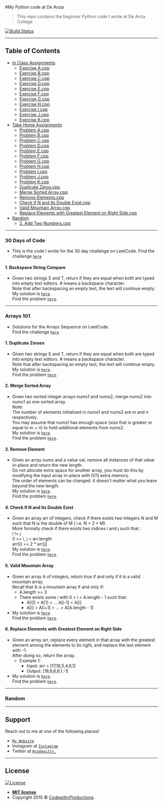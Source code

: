 #My Python code at De Anza

> This repo contains the beginner Python code I wrote at De Anza College


[![Build Status](http://img.shields.io/travis/badges/badgerbadgerbadger.svg?style=flat-square)](https://travis-ci.org/badges/badgerbadgerbadger)

---

## Table of Contents 


- [In Class Assignments](#in-class-assignments)
	* [Exercise A.cpp](#1-exercise-A)
	* [Exercise B.cpp](#2-exercise-B)
	* [Exercise C.cpp](#1-exercise-A)
	* [Exercise D.cpp](#1-exercise-A)
	* [Exercise E.cpp](#1-exercise-A)
	* [Exercise F.cpp](#1-exercise-A)
	* [Exercise G.cpp](#1-exercise-A)
	* [Exercise H.cpp](#1-exercise-A)
	* [Exercise I.cpp](#1-exercise-A)
	* [Exercise J.cpp](#1-exercise-A)
	* [Exercise K.cpp](#1-exercise-A)
- [Take Home Assignments](#take-home-assignments)
	* [Problem A.cpp](#1-exercise-A)
	* [Problem B.cpp](#2-exercise-B)
	* [Problem C.cpp](#1-exercise-A)
	* [Problem D.cpp](#1-exercise-A)
	* [Problem E.cpp](#1-exercise-A)
	* [Problem F.cpp](#1-exercise-A)
	* [Problem G.cpp](#1-exercise-A)
	* [Problem H.cpp](#1-exercise-A)
	* [Problem I.cpp](#1-exercise-A)
	* [Problem J.cpp](#1-exercise-A)
	* [Problem K.cpp](#1-exercise-A)
	* [Duplicate Zeros.cpp](#1-duplicate-zeroes)
	* [Merge Sorted Array.cpp](#2-merge-sorted-array)
	* [Remove Elements.cpp](#3-remove-elements)
	* [Check If N and Its Double Exist.cpp](#4-check-if-n-and-its-double-exist)
	* [Valid Mountain Array.cpp](#5-valid-mountain-array)
	* [Replace Elements with Greatest Element on Right Side.cpp](#6-replace-elements-with-greatest-element-on-right-side)
- [Random](#random)
	* [2. Add Two Numbers.cpp](#add-two-numbers)

---

### 30 Days of Code
- This is the code I wrote for the 30 day challenge on LeetCode. Find the challenge <a href="https://leetcode.com/explore/challenge/card/30-day-leetcoding-challenge/" target="_blank">`here`</a>

#### 1. Backspace String Compare
- Given two strings S and T, return if they are equal when both are typed into empty text editors. # means a backspace character.\
Note that after backspacing an empty text, the text will continue empty.\
My solution is <a href="https://github.com/codewitty/LeetCode/blob/master/30-day-leetcoding-challenge/Backspace%20String%20Compare.cpp/" target="_blank">`here`</a>.\
Find the problem <a href="https://leetcode.com/explore/challenge/card/30-day-leetcoding-challenge/529/week-2/3291/" target="_blank">`here`</a>.

---

### Arrays 101
- Solutions for the Arrays Sequence on LeetCode.\
Find the challenge <a href="https://leetcode.com/explore/featured/card/fun-with-arrays/525/inserting-items-into-an-array/" target="_blank">`here`</a>

#### 1. Duplicate Zeroes
- Given two strings S and T, return if they are equal when both are typed into empty text editors. # means a backspace character.\
Note that after backspacing an empty text, the text will continue empty.\
My solution is <a href="https://github.com/codewitty/LeetCode/blob/master/Arrays/Duplicate%20Zeros.cpp/" target="_blank">`here`</a>.\
Find the problem <a href="https://leetcode.com/explore/featured/card/fun-with-arrays/525/inserting-items-into-an-array/3245/" target="_blank">`here`</a>.

#### 2. Merge Sorted Array
- Given two sorted integer arrays nums1 and nums2, merge nums2 into nums1 as one sorted array.\
Note:\
The number of elements initialized in nums1 and nums2 are m and n respectively.\
You may assume that nums1 has enough space (size that is greater or equal to m + n) to hold additional elements from nums2.\
My solution is <a href="https://leetcode.com/explore/featured/card/fun-with-arrays/525/inserting-items-into-an-array/3253/" target="_blank">`here`</a>.\
Find the problem <a href="https://leetcode.com/explore/challenge/card/30-day-leetcoding-challenge/529/week-2/3291/" target="_blank">`here`</a>.

#### 3. Remove Element
- Given an array nums and a value val, remove all instances of that value in-place and return the new length.\
Do not allocate extra space for another array, you must do this by modifying the input array in-place with O(1) extra memory.\
The order of elements can be changed. It doesn't matter what you leave beyond the new length.\
My solution is <a href="https://github.com/codewitty/LeetCode/blob/master/Arrays/Remove_Element.cpp/" target="_blank">`here`</a>.\
Find the problem <a href="https://leetcode.com/explore/featured/card/fun-with-arrays/526/deleting-items-from-an-array/3247/" target="_blank">`here`</a>.

#### 4. Check If N and Its Double Exist
- Given an array arr of integers, check if there exists two integers N and M such that N is the double of M ( i.e. N = 2 * M). \
More formally check if there exists two indices i and j such that :\
i != j\
0 <= i, j < arr.length\
arr[i] == 2 * arr[j]\
My solution is <a href="https://github.com/codewitty/LeetCode/blob/master/Check_If_N_and_Its_Double_Exist.cpp/" target="_blank">`here`</a>.\
Find the problem <a href="https://leetcode.com/explore/learn/card/fun-with-arrays/527/searching-for-items-in-an-array/3250/" target="_blank">`here`</a>.

#### 5. Valid Mountain Array
- Given an array A of integers, return true if and only if it is a valid mountain array.\
Recall that A is a mountain array if and only if:
	* A.length >= 3
	* There exists some i with 0 < i < A.length - 1 such that:
		+ A[0] < A[1] < ... A[i-1] < A[i]
		+ A[i] > A[i+1] > ... > A[A.length - 1]
- My solution is <a href="https://github.com/codewitty/LeetCode/blob/master/Arrays/Valid_Mountain_Array.cpp/" target="_blank">`here`</a>.\
Find the problem <a href="https://leetcode.com/explore/learn/card/fun-with-arrays/527/searching-for-items-in-an-array/3251/" target="_blank">`here`</a>.

#### 6. Replace Elements with Greatest Element on Right Side
- Given an array arr, replace every element in that array with the greatest element among the elements to its right, and replace the last element with -1.\
After doing so, return the array.
	* Example 1:
		+ Input: arr = [17,18,5,4,6,1]
		+ Output: [18,6,6,6,1,-1]
- My solution is <a href="https://github.com/codewitty/LeetCode/blob/master/Arrays/Replace_Elements_with_Greatest_Element_on_Right_Side.cpp/" target="_blank">`here`</a>.\
Find the problem <a href="https://leetcode.com/explore/learn/card/fun-with-arrays/511/in-place-operations/3259/" target="_blank">`here`</a>.

<!---
#### 
- Given an array nums and a value val, remove all instances of that value in-place and return the new length.\
Do not allocate extra space for another array, you must do this by modifying the input array in-place with O(1) extra memory.\
The order of elements can be changed. It doesn't matter what you leave beyond the new length.\
My solution is <a href="/" target="_blank">`here`</a>.\
Find the problem <a href="/" target="_blank">`here`</a>.
-->

---

### Random

---
## Support

Reach out to me at one of the following places!

- <a href="https://codewitty.github.io/resume/" target="_blank">`My Website`</a>
- Instagram at <a href="https://www.instagram.com/drawntowildplaces/" target="_blank">`Instagram`</a>
- Twitter at <a href="https://twitter.com/codewitty_" target="_blank">`@codewitty_`</a>

---

## License

[![License](http://img.shields.io/:license-mit-blue.svg?style=flat-square)](http://badges.mit-license.org)

- **[MIT license](http://opensource.org/licenses/mit-license.php)**
- Copyright 2015 © <a href="https://codewitty.github.io/resume/" target="_blank">CodewittyProductions</a>.
